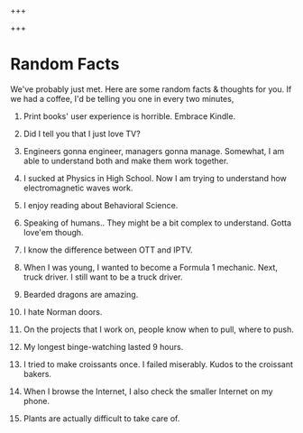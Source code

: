 +++

+++

# Random Facts

We've probably just met. Here are some random facts & thoughts for you. If we had a coffee, I'd be telling you one in every two minutes,

1. Print books' user experience is horrible. Embrace Kindle.

2. Did I tell you that I just love TV?

3. Engineers gonna engineer, managers gonna manage. Somewhat, I am able to understand both and make them work together.

4. I sucked at Physics in High School. Now I am trying to understand how electromagnetic waves work.

5. I enjoy reading about Behavioral Science.

6. Speaking of humans.. They might be a bit complex to understand. Gotta love'em though.

7. I know the difference between OTT and IPTV.

8. When I was young, I wanted to become a Formula 1 mechanic. Next, truck driver. I still want to be a truck driver.

9. Bearded dragons are amazing.

10. I hate Norman doors.

11. On the projects that I work on, people know when to pull, where to push.

11. My longest binge-watching lasted 9 hours.

12. I tried to make croissants once. I failed miserably. Kudos to the croissant bakers.

13. When I browse the Internet, I also check the smaller Internet on my phone.

14. Plants are actually difficult to take care of.
